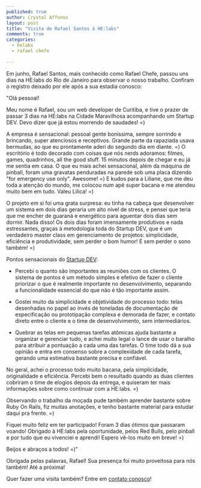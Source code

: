 ```yaml
---
published: true
author: Crystal Affonso
layout: post
title: "Visita de Rafael Santos à HE:labs"
comments: true
categories:
  - helabs
  - rafael chefe
  
---
```


Em junho, Rafael Santos, mais conhecido como Rafael Chefe, passou uns dias na HE:labs do Rio de Janeiro para observar o nosso trabalho. Confiram o registro deixado por ele após a sua estadia conosco:

<!--more--> 

"Olá pessoal!

Meu nome é Rafael, sou um web developer de Curitiba, e tive o prazer de passar 3 dias na HE:labs na Cidade Maravilhosa acompanhando um Startup DEV. Devo dizer que já estou morrendo de saudades! =)

A empresa é sensacional: pessoal gente boníssima, sempre sorrindo e brincando, super atenciosos e receptivos. Grande parte da rapaziada usava bermudas, ao que eu prontamente aderi do segundo dia em diante. =) O escritório é todo decorado com coisas que nós nerds adoramos: filmes, games, quadrinhos, all the good stuff. 15 minutos depois de chegar e eu já me sentia em casa. O que eu mais achei sensacional, além da máquina de pinball, foram uma gravatas penduradas na parede sob uma placa dizendo "for emergency use only". Awesome! =) E kudos para a Liliane, que me deu toda a atenção do mundo, me colocou num apê super bacana e me atendeu muito bem em tudo. Valeu Lilica! =)

O projeto em si foi uma grata surpresa: eu tinha na cabeça que desenvolver um sistema em dois dias geraria um alto nível de stress, e pensei que teria que me encher de guaraná e energético para aguentar dois dias sem dormir. Nada disso! Os dois dias foram imensamente produtivos e nada estressantes, graças à metodologia toda do Startup DEV, que é um verdadeiro master class em gerenciamento de projetos: simplicidade, eficiência e produtividade, sem perder o bom humor! E sem perder o sono também! =)

Pontos sensacionais do [Startup DEV](http://startupdev.com.br/):

- Percebi o quanto são importantes as reuniões com os clientes. O sistema de pontos é um método simples e efetivo de fazer o cliente priorizar o que é realmente importante no desenvolvimento, separando a funcionalidade essencial do que não é tão importante assim.

- Gostei muito da simplicidade e objetividade do processo todo: telas desenhadas no papel ao invés de toneladas de documentação de especificação ou prototipação complexa e demorada de fazer, e contato direto entre o cliente e o time de desenvolvimento, sem intermediários.

- Quebrar as telas em pequenas tarefas atômicas ajuda bastante a organizar e gerenciar tudo, e achei muito legal o lance de usar o baralho para atribuir a pontuação a cada uma das tarefas. O time todo dá a sua opinião e entra em consenso sobre a complexidade de cada tarefa, gerando uma estimativa bastante precisa e confiável.

No geral, achei o processo todo muito bacana, pela simplicidade, originalidade e eficiência. Percebi bem o resultado quando as duas clientes cobriram o time de elogios depois da entrega, e quiseram ter mais informações sobre como continuar com a HE:labs. =)

Observando o trabalho da moçada pude também aprender bastante sobre Ruby On Rails, fiz muitas anotações, e tenho bastante material para estudar daqui pra frente. =)

Fiquei muito feliz em ter participado! Foram 3 dias ótimos que passaram voando! Obrigado à HE:labs pela oportunidade, pelos Red Bulls, pelo pinball e por tudo que eu vivenciei e aprendi! Espero vê-los muito em breve! =)

Beijos e abraços a todos! =)"


Obrigada pelas palavras, Rafael! Sua presença foi muito proveitosa para nós também! Até a próxima!  

Quer fazer uma visita também? Entre em [contato conosco](http://helabs.com.br/#fale-conosco)!